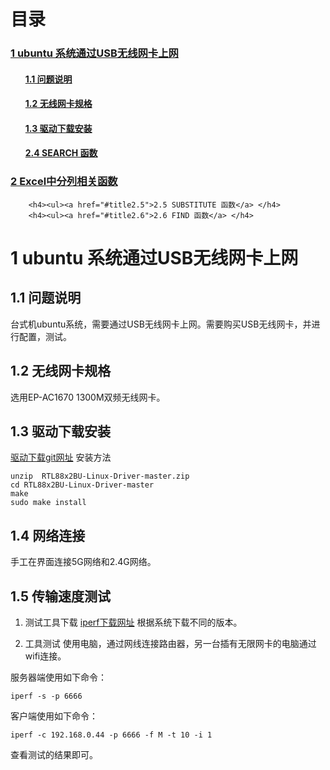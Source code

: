 # 目录

<h3><a href="#title1">1 ubuntu 系统通过USB无线网卡上网</a> </h3>
		<h4><ul><a href="#title1.1">1.1 问题说明</a> </h4>
		<h4><ul><a href="#title1.2">1.2  无线网卡规格</a> </h4>
		<h4><ul><a href="#title1.3">1.3  驱动下载安装</a> </h4>
		<h4><ul><a href="#title1.4">2.4 SEARCH 函数</a> </h4>
<h3><a href="#title2">2 Excel中分列相关函数</a> </h3>

		<h4><ul><a href="#title2.5">2.5 SUBSTITUTE 函数</a> </h4>
		<h4><ul><a href="#title2.6">2.6 FIND 函数</a> </h4>

<div style="page-break-after:always"></div>

  <h1 id="title1">1 ubuntu 系统通过USB无线网卡上网</h1>  
  
<h2 id="title1.1">1.1 问题说明</h2>  

台式机ubuntu系统，需要通过USB无线网卡上网。需要购买USB无线网卡，并进行配置，测试。

<h2 id="title1.2">1.2  无线网卡规格</h2>  

选用EP-AC1670 1300M双频无线网卡。

<h2 id="title1.3">1.3  驱动下载安装</h2>  

[驱动下载git网址](https://github.com/RinCat/RTL88x2BU-Linux-Driver)
安装方法
```
unzip  RTL88x2BU-Linux-Driver-master.zip
cd RTL88x2BU-Linux-Driver-master
make
sudo make install
```
<h2 id="title1.4">1.4 网络连接</h2>  

手工在界面连接5G网络和2.4G网络。

<h2 id="title1.5">1.5  传输速度测试</h2>  

1. 测试工具下载
[iperf下载网址](https://iperf.fr/iperf-download.php)
根据系统下载不同的版本。

2. 工具测试
使用电脑，通过网线连接路由器，另一台插有无限网卡的电脑通过wifi连接。


服务器端使用如下命令：
```
iperf -s -p 6666
```

客户端使用如下命令：
```
iperf -c 192.168.0.44 -p 6666 -f M -t 10 -i 1
```

查看测试的结果即可。
<!--stackedit_data:
eyJoaXN0b3J5IjpbLTkwMDQ1MDMyNCwxMTk2NDAxNDcsLTE0Mz
Q2MjMwNzFdfQ==
-->